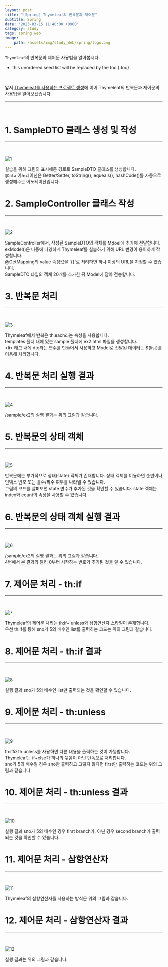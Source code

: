 ```yaml
---
layout: post
title: "[Spring] Thymeleaf의 반복문과 제어문"
subtitle: Spring
date: '2023-03-15 11:40:00 +0900'
category: study
tags: spring web
image:
    path: /assets/img/study_Web/spring/logo.png
---
```


`Thymeleaf`의 반복문과 제어문 사용법을 알아봅시다.

<!--more-->

* this unordered seed list will be replaced by the toc
{:toc}
<br>

앞서 [Thymeleaf를 사용하는 프로젝트 생성](https://heesung98.github.io/study/Spring-_Thymeleaf%EB%A5%BC_%EC%82%AC%EC%9A%A9%ED%95%98%EB%8A%94_%ED%94%84%EB%A1%9C%EC%A0%9D%ED%8A%B8_%EC%83%9D%EC%84%B1.html)에 이어 Thymeleaf의 반복문과 제어문의 사용법을 알아보겠습니다.

---
<br>

# 1. SampleDTO 클래스 생성 및 작성
---
<br>

![1](/assets/img/study_Web/spring/2023-03-15-[Spring]_Thymeleaf의_반복문과_제어문/1.PNG)
<br>

실습을 위해 그림의 표시해둔 경로로 SampleDTO 클래스를 생성합니다.<br>
`@Data` 어노테이션은 Getter/Setter, toString(), equeals(), hashCode()를 자동으로 생성해주는 어노테이션입니다.<br>

# 2. SampleController 클래스 작성
---
<br>

![2](/assets/img/study_Web/spring/2023-03-15-[Spring]_Thymeleaf의_반복문과_제어문/2.PNG)
<br>

SampleController에서, 작성된 SampleDTO의 객체를 Mdoel에 추가해 전달합니다.<br>
exModel()은 나중에 다양하게 Thymeleaf를 실습하기 위해 URL 변경이 용이하게 작성합니다.<br> @GetMapping의 value 속성값을 '{}'로 처리하면 하나 이상의 URL을 지정할 수 있습니다.<br>
SampleDTO 타입의 객체 20개를 추가한 뒤 Model에 담아 전송합니다.<br>

# 3. 반복문 처리
---
<br>

![3](/assets/img/study_Web/spring/2023-03-15-[Spring]_Thymeleaf의_반복문과_제어문/3.PNG)
<br>

Thymeleaf에서 반복은 th:each라는 속성을 사용합니다.<br>
templates 폴더 내에 있는 sample 폴더에 ex2.html 파일을 생성합니다.<br>
\<li\> 태그 내에 dto라는 변수를 만들어서 사용하고 Model로 전달된 데이터는 ${list}를 이용해 처리합니다.


# 4. 반복문 처리 실행 결과
---
<br>

![4](/assets/img/study_Web/spring/2023-03-15-[Spring]_Thymeleaf의_반복문과_제어문/4.PNG)
<br>

/sample/ex2의 실행 결과는 위의 그림과 같습니다.<br>

# 5. 반복문의 상태 객체
---
<br>

![5](/assets/img/study_Web/spring/2023-03-15-[Spring]_Thymeleaf의_반복문과_제어문/5.PNG)
<br>

반복문에는 부가적으로 상태(state) 객체가 존재합니다. 상태 객체를 이용하면 순번이나 인덱스 번호 또는 홀수/짝수 여부를 나타낼 수 있습니다.<br>
그림의 코드를 살펴보면 state 변수가 추가된 것을 확인할 수 있습니다. state 객체는 index와 count의 속성을 사용할 수 있습니다.

# 6. 반복문의 상태 객체 실행 결과
---
<br>

![6](/assets/img/study_Web/spring/2023-03-15-[Spring]_Thymeleaf의_반복문과_제어문/6.PNG)
<br>

/sample/ex2의 실행 결과는 위의 그림과 같습니다.<br>
4번에서 본 결과와 달리 0부터 시작하는 번호가 추가된 것을 알 수 있습니다.<br>

# 7. 제어문 처리 - th:if
---
<br>

![7](/assets/img/study_Web/spring/2023-03-15-[Spring]_Thymeleaf의_반복문과_제어문/7.PNG)
<br>

Thymeleaf의 제어문 처리는 th:if~ unless와 삼항연산자 스타일이 존재합니다.<br>
우선 th:if를 통해 sno가 5의 배수인 list를 출력하는 코드는 위의 그림과 같습니다.<br>

# 8. 제어문 처리 - th:if 결과
---
<br>

![8](/assets/img/study_Web/spring/2023-03-15-[Spring]_Thymeleaf의_반복문과_제어문/8.PNG)
<br>

실행 결과 sno가 5의 배수인 list만 출력되는 것을 확인할 수 있습니다.<br>

# 9. 제어문 처리 - th:unless
---
<br>

![9](/assets/img/study_Web/spring/2023-03-15-[Spring]_Thymeleaf의_반복문과_제어문/9.PNG)
<br>

th:if와 th:unless를 사용하면 다른 내용을 출력하는 것이 가능합니다.<br>
Thymeleaf는 if~else가 하나의 묶음이 아닌 단독으로 처리합니다.<br>
sno가 5의 배수일 경우 sno만 출력하고 그렇지 않다면 first만 출력하는 코드는 위의 그림과 같습니다<br>

# 10. 제어문 처리 - th:unless 결과
---
<br>

![10](/assets/img/study_Web/spring/2023-03-15-[Spring]_Thymeleaf의_반복문과_제어문/10.PNG)
<br>

실행 결과 sno가 5의 배수인 경우 first branch가, 아닌 경우 second branch가 출력되는 것을 확인할 수 있습니다.

# 11. 제어문 처리 - 삼항연산자
---
<br>

![11](/assets/img/study_Web/spring/2023-03-15-[Spring]_Thymeleaf의_반복문과_제어문/11.PNG)
<br>

Thymeleaf의 삼항연산자를 사용하는 방식은 위의 그림과 같습니다.

# 12. 제어문 처리 - 삼항연산자 결과
---
<br>

![12](/assets/img/study_Web/spring/2023-03-15-[Spring]_Thymeleaf의_반복문과_제어문/12.PNG)
<br>

실행 결과는 위의 그림과 같습니다.<br>